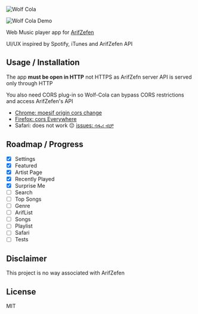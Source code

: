 ![Wolf Cola](https://raw.githubusercontent.com/utopiaio/wolf-cola/master/artwork/Wolf-Cola.png "Wolf Cola")

![Wolf Cola Demo](https://raw.githubusercontent.com/utopiaio/wolf-cola/master/artwork/Wolf-Cola.jpg "Wolf Cola Demo")

Web Music player app for [ArifZefen](http://www.arifzefen.com)

UI/UX inspired by Spotify, iTunes and ArifZefen API

## Usage / Installation
The app **must be open in HTTP** not HTTPS as ArifZefn server API is served only through HTTP

You also need CORS plug-in so Wolf-Cola can bypass CORS restrictions and access ArifZefen's API

- [Chrome: moesif origin cors change](https://chrome.google.com/webstore/detail/moesif-origin-cors-change/digfbfaphojjndkpccljibejjbppifbc)
- [Firefox: cors Everywhere](https://addons.mozilla.org/en-US/firefox/addon/cors-everywhere)
- Safari: does not work 😔 [issues: ሳፋሪ ብቻ](https://github.com/utopiaio/Wolf-Cola/issues?q=is%3Aissue+is%3Aopen+label%3A%22ሳፋሪ+ብቻ%22)

## Roadmap / Progress
- [X] Settings
- [X] Featured
- [X] Artist Page
- [X] Recently Played
- [X] Surprise Me
- [ ] Search
- [ ] Top Songs
- [ ] Genre
- [ ] ArifList
- [ ] Songs
- [ ] Playlist
- [ ] Safari
- [ ] Tests

## Disclaimer
This project is no way associated with ArifZefen

## License
MIT
